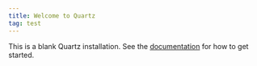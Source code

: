 ```yaml
---
title: Welcome to Quartz
tag: test
---
```


This is a blank Quartz installation.
See the [documentation](https://quartz.jzhao.xyz) for how to get started.
